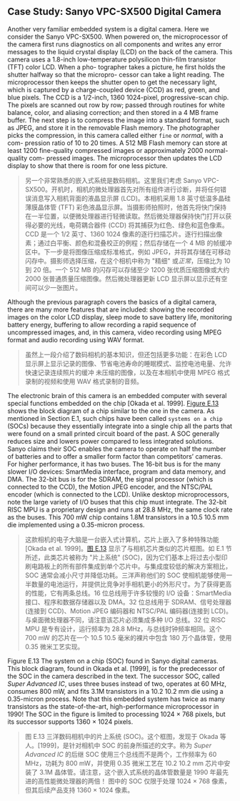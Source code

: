 ## Case Study: Sanyo VPC-SX500 Digital Camera

Another very familiar embedded system is a digital camera. Here we consider the Sanyo VPC-SX500. When powered on, the microprocessor of the camera first runs diagnostics on all components and writes any error messages to the liquid crystal display (LCD) on the back of the camera. This camera uses a 1.8-inch low-temperature polysilicon thin-film transistor (TFT) color LCD. When a pho- tographer takes a picture, he first holds the shutter halfway so that the micropro- cessor can take a light reading. The microprocessor then keeps the shutter open to get the necessary light, which is captured by a charge-coupled device (CCD) as red, green, and blue pixels. The CCD is a 1/2-inch, 1360 1024-pixel, progressive-scan chip. The pixels are scanned out row by row; passed through routines for white balance, color, and aliasing correction; and then stored in a 4 MB frame buffer. The next step is to compress the image into a standard format, such as JPEG, and store it in the removable Flash memory. The photographer picks the compression, in this camera called either `fine` or _normal_, with a com- pression ratio of 10 to 20 times. A 512 MB Flash memory can store at least 1200 fine-quality compressed images or approximately 2000 normal-quality com- pressed images. The microprocessor then updates the LCD display to show that there is room for one less picture.

> 另一个非常熟悉的嵌入式系统是数码相机。这里我们考虑 Sanyo VPC-SX500。开机时，相机的微处理器首先对所有组件进行诊断，并将任何错误消息写入相机背面的液晶显示屏 (LCD)。本相机采用 1.8 英寸低温多晶硅薄膜晶体管 (TFT) 彩色液晶显示屏。当摄影师拍照时，他首先将快门保持在一半位置，以便微处理器进行轻微读取。然后微处理器保持快门打开以获得必要的光线，电荷耦合器件 (CCD) 将其捕获为红色、绿色和蓝色像素。CCD 是一个 1/2 英寸、1360 1024 像素的逐行扫描芯片。逐行扫描出像素；通过白平衡、颜色和混叠校正的例程；然后存储在一个 4 MB 的帧缓冲区中。下一步是将图像压缩成标准格式，例如 JPEG，并将其存储在可移动闪存中。摄影师选择压缩，在这个相机中称为 "精细" 或*正常*，压缩比为 10 到 20 倍。一个 512 MB 的闪存可以存储至少 1200 张优质压缩图像或大约 2000 张普通质量压缩图像。然后微处理器更新 LCD 显示屏以显示还有空间可以少一张图片。

Although the previous paragraph covers the basics of a digital camera, there are many more features that are included: showing the recorded images on the color LCD display, sleep mode to save battery life, monitoring battery energy, buffering to allow recording a rapid sequence of uncompressed images, and, in this camera, video recording using MPEG format and audio recording using WAV format.

> 虽然上一段介绍了数码相机的基本知识，但还包括更多功能：在彩色 LCD 显示屏上显示记录的图像、节省电池寿命的睡眠模式、监控电池电量、允许快速记录连续照片的缓冲 未压缩的图像，以及在本相机中使用 MPEG 格式录制的视频和使用 WAV 格式录制的音频。

The electronic brain of this camera is an embedded computer with several special functions embedded on the chip [Okada et al. 1999]. [Figure E.13](#_bookmark588) shows the block diagram of a chip similar to the one in the camera. As mentioned in Section E.1, such chips have been called `systems on a chip` (SOCs) because they essentially integrate into a single chip all the parts that were found on a small printed circuit board of the past. A SOC generally reduces size and lowers power compared to less integrated solutions. Sanyo claims their SOC enables the camera to operate on half the number of batteries and to offer a smaller form factor than competitors’ cameras. For higher performance, it has two buses. The 16-bit bus is for the many slower I/O devices: SmartMedia interface, program and data memory, and DMA. The 32-bit bus is for the SDRAM, the signal processor (which is connected to the CCD), the Motion JPEG encoder, and the NTSC/PAL encoder (which is connected to the LCD). Unlike desktop microprocessors, note the large variety of I/O buses that this chip must integrate. The 32-bit RISC MPU is a proprietary design and runs at 28.8 MHz, the same clock rate as the buses. This 700 mW chip contains 1.8M transistors in a 10.5 10.5 mm die implemented using a 0.35-micron process.

> 这款相机的电子大脑是一台嵌入式计算机，芯片上嵌入了多种特殊功能 [Okada et al. 1999]。[图 E.13](#_bookmark588) 显示了与相机芯片类似的芯片框图。如 E.1 节所述，此类芯片被称为 "片上系统" (SOC)，因为它们基本上将过去小型印刷电路板上的所有部件集成到单个芯片中。与集成度较低的解决方案相比，SOC 通常会减小尺寸并降低功耗。三洋声称他们的 SOC 使相机能够使用一半数量的电池运行，并提供比竞争对手相机更小的外形尺寸。为了获得更高的性能，它有两条总线。16 位总线用于许多较慢的 I/O 设备：SmartMedia 接口、程序和数据存储器以及 DMA。32 位总线用于 SDRAM、信号处理器(连接到 CCD)、Motion JPEG 编码器和 NTSC/PAL 编码器(连接到 LCD)。与桌面微处理器不同，请注意该芯片必须集成多种 I/O 总线。32 位 RISC MPU 是专有设计，运行频率为 28.8 MHz，与总线时钟频率相同。这个 700 mW 的芯片在一个 10.5 10.5 毫米的裸片中包含 180 万个晶体管，使用 0.35 微米工艺实现。

Figure E.13 The system on a chip (SOC) found in Sanyo digital cameras. This block diagram, found in Okada et al. [1999], is for the predecessor of the SOC in the camera described in the text. The successor SOC, called _Super Advanced IC_, uses three buses instead of two, operates at 60 MHz, consumes 800 mW, and fits 3.1M transistors in a 10.2 10.2 mm die using a 0.35-micron process. Note that this embedded system has twice as many transistors as the state-of-the-art, high-performance microprocessor in 1990! The SOC in the figure is limited to processing 1024 × 768 pixels, but its successor supports 1360 × 1024 pixels.

> 图 E.13 三洋数码相机中的片上系统 (SOC)。这个框图，发现于 Okada 等人。[1999]，是针对相机中 SOC 的前身所描述的文字。称为 *Super Advanced IC* 的后继 SOC 使用三个总线而不是两个，工作频率为 60 MHz，功耗为 800 mW，并使用 0.35 微米工艺在 10.2 10.2 mm 芯片中安装了 3.1M 晶体管。请注意，这个嵌入式系统的晶体管数量是 1990 年最先进的高性能微处理器的两倍！ 图中的 SOC 仅限于处理 1024 × 768 像素，但其后续产品支持 1360 × 1024 像素。
